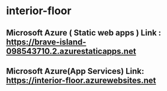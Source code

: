 # interior-floor

## Microsoft Azure ( Static web apps ) Link : https://brave-island-098543710.2.azurestaticapps.net

## Microsoft Azure(App Services) Link: https://interior-floor.azurewebsites.net
